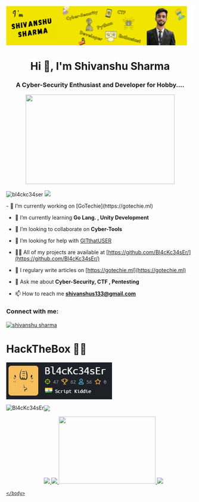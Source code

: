 <body>
  <img align="center" src="https://github.com/Bl4cKc34sEr/Bl4cKc34sEr/blob/master/I%20'M.png" alt="Bl4cKc34sEr" />
  <h1 align="center">Hi 👋, I'm Shivanshu Sharma</h1> 
 <h3 align="center">A Cyber-Security Enthusiast and Developer for Hobby....</h3>
 <p align="center">
  <img width="400" height="240" src="https://media.giphy.com/media/KYh90pNGHTEEMryoqo/giphy.gif">
  </p>
 <p align="left"> 
  <img src="https://komarev.com/ghpvc/?username=bl4ckc34ser" alt="bl4ckc34ser" /> 
  <img src=https://img.shields.io/badge/build-pass-blue) />
 </p>
- 🔭 I’m currently working on [GoTechie](https://gotechie.ml)

- 🌱 I’m currently learning **Go Lang. , Unity Development**

- 👯 I’m looking to collaborate on **Cyber-Tools**

- 🤝 I’m looking for help with [GITthatUSER](https://github.com/Bl4cKc34sEr/GITthatUSER)

- 👨‍💻 All of my projects are available at [https://github.com/Bl4cKc34sEr/](https://github.com/Bl4cKc34sEr/)

- 📝 I regulary write articles on [https://gotechie.ml](https://gotechie.ml)

- 💬 Ask me about **Cyber-Security, CTF , Pentesting**

- 📫 How to reach me **shivanshus133@gmail.com**

<p align="left">
<h3 align="left">Connect with me:</h3> <a href="https://linkedin.com/in/shivanshu-sharma" target="blank"><img align="center" src="https://cdn.jsdelivr.net/npm/simple-icons@3.0.1/icons/linkedin.svg" alt="shivanshu sharma" height="30" width="40" /></a>
</p>
<h1> HackTheBox 👨‍💻 </h1>
<img align="center" src="https://github.com/Bl4cKc34sEr/Bl4cKc34sEr/blob/master/Bl4cKc34sE.JPG" alt="Shivanshu Sharma" />
<script src="https://www.hackthebox.eu/badge/304027"></script>
<p float="left">
 <img align="left" max-width="40%" height=210 src=https://github-readme-stats.vercel.app/api?username=Bl4cKc34sEr&show_icons=true&theme=radical alt="Bl4cKc34sEr" /></p>
  <img align="center" max-width="100%" src=https://github-readme-stats.vercel.app/api/top-langs/?username=Bl4cKc34sEr&hide=css,java,html&theme=tokyonight
</p>
<p float="left">
  <a href="https://github.com/Bl4cKc34sEr" target="blank"><img src="https://media.giphy.com/media/du3J3cXyzhj75IOgvA/giphy.gif" width="180" />
  <a href="https://www.gotechie.ml" target="blank"><img src="https://media.giphy.com/media/UWt0rhp21JgLwoeFQP/giphy.gif" width="180" /> 
  <img src="https://media.giphy.com/media/kH6CqYiquZawmU1HI6/giphy.gif" height="180 "width="260" />
  <a href="https://github.com/Bl4cKc34sEr/Dragoman--The-Decoder" target="blank"><img src="https://media.giphy.com/media/KAq5w47R9rmTuvWOWa/giphy.gif" width="180"/>
</p>

    </body>

